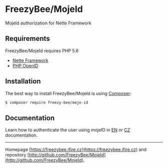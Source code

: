 FreezyBee/MojeId
======

MojeId authorization for Nette Framework


Requirements
------------

FreezyBee/MojeId requires PHP 5.6

- [Nette Framework](https://github.com/nette/nette)
- [PHP OpenID](https://github.com/openid/php-openid)


Installation
------------

The best way to install FreezyBee/MojeId is using [Composer](http://getcomposer.org/):

```sh
$ composer require freezy-bee/moje-id
```


Documentation
------------

Learn how to authenticate the user using mojeID in 
[EN](https://github.com/FreezyBee/MojeId/blob/master/docs/en/index.md) or 
[CZ](https://github.com/FreezyBee/MojeId/blob/master/docs/cs/index.md) 
documentation.



-----

Homepage [https://freezybee.ifire.cz](https://freezybee.ifire.cz) and repository [http://github.com/FreezyBee/MojeId](http://github.com/FreezyBee/MojeId).
